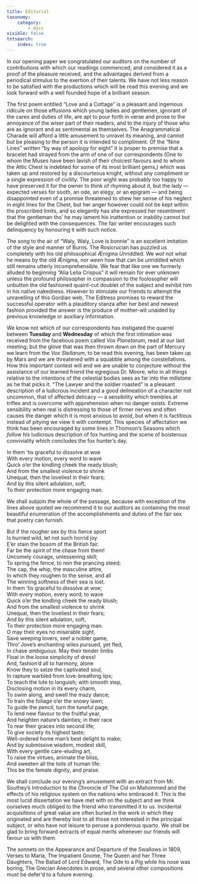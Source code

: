 ```yaml
---
title: Editorial
taxonomy:
    category:
        - docs
visible: false
tntsearch:
    index: true
---
```


In our opening paper we congratulated our auditors on the number of contributions with which our readings commenced, and considered it as a proof of the pleasure received, and the advantages derived from a periodical stimulus to the exertion of their talents. We have not less reason to be satisfied with the productions which will be read this evening and we look forward with a well founded hope of a brilliant season.

The first poem entitled “Love and a Cottage” is a pleasant and ingenious ridicule on those effusions which young ladies and gentlemen, ignorant of the cares and duties of life, are apt to pour forth in verse and prose to the annoyance of the wiser part of their readers, and to the injury of those who are as ignorant and as sentimental as themselves. The Anagrammatical Charade will afford a little amusement to unravel its meaning, and cannot but be pleasing to the person it is intended to compliment. Of the “Nine Lines” written “by way of apology for eight” it is proper to premise that a bracelet had strayed from the arm of one of our correspondents (One to whom the Muses have been lavish of their choicest favours and to whom the Attic Chest is indebted for some of its most brilliant gems,) which was taken up and restored by a discourteous knight, without any compliment or a single expression of civility. The poor wight was probably too happy to have preserved it for the owner to think of rhyming about it, but the lady — expected verses for sooth, an ode, an elegy, or an epigram — and being disappointed even of a promise threatened to shew her sense of his neglect in eight lines for the Chest, but her anger however could not be kept within the proscribed limits, and so elegantly has she expressed her resentment that the gentleman tho’ he may lament his inattention or inability cannot but be delighted with the consequences. The fair writer encourages such delinquency by honouring it with such notice. 

The song to the air of “Waly, Waly, Love is bonnie” is an excellent imitation of the style and manner of Burns. The Rosicrucian has puzzled us completely with his old philosophical Ænigma *Un*riddled. We *wot* not what he means by the old Ænigma, nor *ween* how that can be *un*riddled which still remains utterly incomprehensible. We fear that like one we formerly alluded to beginning “Alia Lelia Crispus” it will remain for ever unknown unless the profound philosopher in compassion to the foolosopher will unbutton the old fashioned quaint-cut doublet of the subject and exhibit him in his native nakedness. However to stimulate our friends to attempt the unravelling of this Gordian web, The Editress promises to reward the successful operator with a plauditory stanza after her best and newest fashion provided the answer is the produce of mother-wit unaided by previous knowledge or auxiliary information.

We know not which of our correspondents has instigated the quarrel between **Tuesday** and **Wednesday** of which the first intimation was received from the facetious poem called *Vox Planetarum*, read at our last meeting; but the glove that was then thrown down on the part of Mercury we learn from the *Vox Stellarum*, to be read this evening, has been taken up by Mars and we are threatened with a squabble among the constellations. How this important contest will end we are unable to conjecture without the assistance of our learned friend the egregious Dr. Moore, who in all things relative to the intentions of the celestial bodies sees as far into the millstone as he that picks it. “The Lawyer and the soldier roasted” is a pleasant description of a ludicrous incident and a good delineation of a character not uncommon, that of affected delicacy — a sensibility which trembles at trifles and is overcome with apprehension when no danger exists. Extreme sensibility when real is distressing to those of firmer nerves and often causes the danger which it is most anxious to avoid, but when it is factitious instead of pitying we view it with contempt. This species of affectation we think has been encouraged by some lines in Thomson’s Seasons which *follow his* ludicrous description of fox hunting and the scene of boisterous conviviality which concludes the fox hunter’s day.

In them ’tis graceful to dissolve at woe  
With every motion, every word to wave  
Quick o’er the kindling cheek the ready blush;  
And from the smallest violence to shrink  
Unequal, then the loveliest in their fears;  
And by this silent adulation, soft,  
To their protection more engaging man.  
  
We shall subjoin the whole of the passage, because with exception of the lines above quoted we recommend it to our auditors as containing the most beautiful enumeration of the accomplishments and duties of the fair sex that poetry can furnish.  
  
But if the rougher sex by this fierce sport  
Is hurried wild, let not such horrid joy  
E’er stain the bosom of the British fair.  
Far be the spirit of the chase from them!  
Uncomely courage, unlessening skill;  
To spring the fence, to rein the prancing steed;  
The cap, the whip, the masculine attire,  
In which they roughen to the sense, and all  
The winning softness of their sea is lost.  
In them ’tis graceful to dissolve at woe;  
With every motion, every word, to wave  
Quick o’er the kindling cheek the ready blush;  
And from the smallest violence to shrink  
Unequal, then the loveliest in their fears;  
And by this silent adulation, soft,  
To their protection more engaging man.  
O may their eyes no miserable sight,  
Save weeping lovers, see! a nobler game,  
Thro’ Jove’s enchanting wiles pursued, yet fled,  
In chase *ambiguous*. May their tender limbs  
Float in the loose simplicity of dress!  
And, fashion’d all to harmony, alone  
Know they to seize the captivated soul,  
In rapture warbled from love-breathing lips;  
To teach the lute to languish; with smooth step,  
Disclosing motion in its every charm,  
To swim along, and swell the mazy dance;  
To train the foliage o’er the snowy lawn;  
To guide the pencil, turn the tuneful page;  
To lend new flavour to the fruitful year,  
And heighten nature’s dainties; in their race  
To rear their graces into second life;  
To give society its highest taste;  
Well-ordered home man’s best delight to make;  
And by submissive wisdom, modest skill,  
With every gentle care-eluding art,  
To raise the virtues, animate the bliss,  
And sweeten all the toils of human life:  
This be the female dignity, and praise.  
  
We shall conclude our evening’s amusement with an extract from Mr. Southey’s Introduction to the Chronicle of The Cid on Mahommed and the effects of his religious system on the nations who embraced it. This is the most lucid dissertation we have met with on the subject and we think ourselves much obliged to the friend who transmitted it to us. Incidental acquisitions of great value are often buried in the work in which they originated and are thereby lost to all those not interested in the principal subject, or who have not leisure to peruse a ponderous quarto. We shall be glad to bring forward extracts of equal merits whenever our friends will favour us with them.  
  
The sonnets on the Appearance and Departure of the Swallows in 1809, Verses to Maria, The Impatient Gnome, The Queen and her Three Daughters, The Ballad of Lord Edward, The Ode to a Pig while his nose was boring, The Grecian Anecdotes in prose, and several other compositions must be defer’d to a future evening.